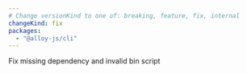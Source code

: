 ```yaml
---
# Change versionKind to one of: breaking, feature, fix, internal
changeKind: fix
packages:
  - "@alloy-js/cli"
---
```


Fix missing dependency and invalid bin script
